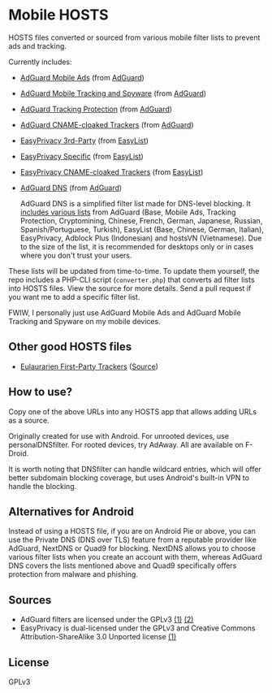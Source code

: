 # Mobile HOSTS

HOSTS files converted or sourced from various mobile filter lists to prevent ads and tracking.

Currently includes:

- [AdGuard Mobile Ads](https://raw.githubusercontent.com/r-a-y/mobile-hosts/master/AdguardMobileAds.txt) (from [AdGuard](https://github.com/AdguardTeam/FiltersRegistry/blob/master/filters/filter_11_Mobile/filter.txt))
- [AdGuard Mobile Tracking and Spyware](https://raw.githubusercontent.com/r-a-y/mobile-hosts/master/AdguardMobileSpyware.txt) (from [AdGuard](https://github.com/AdguardTeam/AdguardFilters/blob/master/SpywareFilter/sections/mobile.txt))
- [AdGuard Tracking Protection](https://raw.githubusercontent.com/r-a-y/mobile-hosts/master/AdguardTracking.txt) (from [AdGuard](https://github.com/AdguardTeam/FiltersRegistry/blob/master/filters/filter_3_Spyware/filter.txt))
- [AdGuard CNAME-cloaked Trackers](https://raw.githubusercontent.com/r-a-y/mobile-hosts/master/AdguardCNAME.txt) (from [AdGuard](https://github.com/AdguardTeam/cname-trackers/blob/master/combined_disguised_trackers.txt))
- [EasyPrivacy 3rd-Party](https://raw.githubusercontent.com/r-a-y/mobile-hosts/master/EasyPrivacy3rdParty.txt) (from [EasyList](https://github.com/easylist/easylist/blob/master/easyprivacy/easyprivacy_thirdparty.txt))
- [EasyPrivacy Specific](https://raw.githubusercontent.com/r-a-y/mobile-hosts/master/EasyPrivacySpecific.txt) (from [EasyList](https://github.com/easylist/easylist/blob/master/easyprivacy/easyprivacy_specific.txt))
- [EasyPrivacy CNAME-cloaked Trackers](https://raw.githubusercontent.com/r-a-y/mobile-hosts/master/EasyPrivacyCNAME.txt) (from [EasyList](https://github.com/easylist/easylist/blob/master/easyprivacy/easyprivacy_specific_cname.txt))
- [AdGuard DNS](https://raw.githubusercontent.com/r-a-y/mobile-hosts/master/AdguardDNS.txt) (from [AdGuard](https://adguardteam.github.io/AdGuardSDNSFilter/Filters/filter.txt))

    AdGuard DNS is a simplified filter list made for DNS-level blocking. It [includes various lists](https://github.com/AdguardTeam/AdGuardSDNSFilter/blob/master/configuration.json) from AdGuard (Base, Mobile Ads, Tracking Protection, Cryptomining, Chinese, French, German, Japanese, Russian, Spanish/Portuguese, Turkish), EasyList (Base, Chinese, German, Italian), EasyPrivacy, Adblock Plus (Indonesian) and hostsVN (Vietnamese). Due to the size of the list, it is recommended for desktops only or in cases where you don't trust your users.

These lists will be updated from time-to-time. To update them yourself, the repo includes a PHP-CLI script (`converter.php`) that converts ad filter lists into HOSTS files. View the source for more details. Send a pull request if you want me to add a specific filter list.

FWIW, I personally just use AdGuard Mobile Ads and AdGuard Mobile Tracking and Spyware on my mobile devices.

## Other good HOSTS files

- [Eulaurarien First-Party Trackers](https://hostfiles.frogeye.fr/firstparty-trackers-hosts.txt) ([Source](https://git.frogeye.fr/geoffrey/eulaurarien/))

## How to use?

Copy one of the above URLs into any HOSTS app that allows adding URLs as a source.

Originally created for use with Android. For unrooted devices, use personalDNSfilter. For rooted devices, try AdAway. All are available on F-Droid.

It is worth noting that DNSfilter can handle wildcard entries, which will offer better subdomain blocking coverage, but uses Android's built-in VPN to handle the blocking.

## Alternatives for Android

Instead of using a HOSTS file, if you are on Android Pie or above, you can use the Private DNS (DNS over TLS) feature from a reputable provider like AdGuard, NextDNS or Quad9 for blocking. NextDNS allows you to choose various filter lists when you create an account with them, whereas AdGuard DNS covers the lists mentioned above and Quad9 specifically offers protection from malware and phishing.

## Sources

- AdGuard filters are licensed under the GPLv3 [(1)](https://github.com/AdguardTeam/AdguardFilters/blob/master/LICENSE) [(2)](https://github.com/AdguardTeam/AdGuardSDNSFilter/blob/master/LICENSE)
- EasyPrivacy is dual-licensed under the GPLv3 and Creative Commons Attribution-ShareAlike 3.0 Unported license [(1)](https://easylist.to/pages/licence.html)

## License

GPLv3
